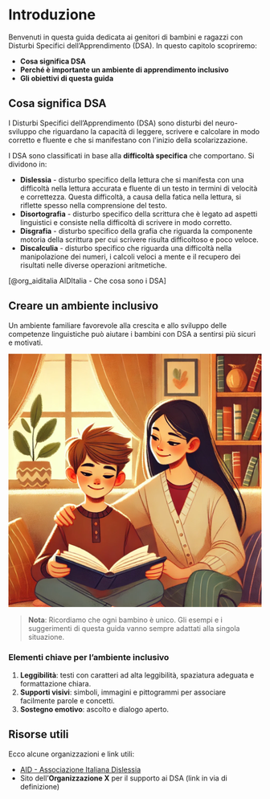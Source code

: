 # Introduzione

Benvenuti in questa guida dedicata ai genitori di bambini e ragazzi con Disturbi Specifici dell’Apprendimento (DSA). In questo capitolo scopriremo:

- **Cosa significa DSA**  
- **Perché è importante un ambiente di apprendimento inclusivo**  
- **Gli obiettivi di questa guida**

## Cosa significa DSA

I Disturbi Specifici dell’Apprendimento (DSA) sono disturbi del neuro-sviluppo che riguardano la capacità di leggere, scrivere e calcolare in modo corretto e fluente e che si manifestano con l'inizio della scolarizzazione.

I DSA sono classificati in base alla **difficoltà specifica** che comportano. Si dividono in:

+ **Dislessia** - disturbo specifico della lettura che si manifesta con una difficoltà nella lettura accurata e fluente di un testo in termini di velocità e correttezza. Questa difficoltà, a causa della fatica nella lettura, si riflette spesso nella comprensione del testo.
+ **Disortografia** -  disturbo specifico della scrittura che è legato ad aspetti linguistici e consiste nella difficoltà di scrivere in modo corretto.
+ **Disgrafia** - disturbo specifico della grafia che riguarda la componente motoria della scrittura per cui scrivere risulta difficoltoso e poco veloce. 
+ **Discalculia** - disturbo specifico che riguarda una difficoltà nella manipolazione dei numeri, i calcoli veloci a mente e il recupero dei risultati nelle diverse operazioni aritmetiche.
  
[@org_aiditalia AIDItalia - Che cosa sono i DSA]

## Creare un ambiente inclusivo

Un ambiente familiare favorevole alla crescita e allo sviluppo delle competenze linguistiche può aiutare i bambini con DSA a sentirsi più sicuri e motivati.

![](./media/reading.png "Ragazzo che legge con genitore")

> **Nota**: Ricordiamo che ogni bambino è unico. Gli esempi e i suggerimenti di questa guida vanno sempre adattati alla singola situazione.

### Elementi chiave per l’ambiente inclusivo

1. **Leggibilità**: testi con caratteri ad alta leggibilità, spaziatura adeguata e formattazione chiara.  
2. **Supporti visivi**: simboli, immagini e pittogrammi per associare facilmente parole e concetti.  
3. **Sostegno emotivo**: ascolto e dialogo aperto.

## Risorse utili

Ecco alcune organizzazioni e link utili:

- [AID - Associazione Italiana Dislessia](https://www.aiditalia.org)
- Sito dell’**Organizzazione X** per il supporto ai DSA (link in via di definizione)
